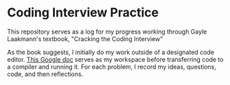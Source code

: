 # Coding Interview Practice

This repository serves as a log for my progress working through Gayle Laakmann's textbook, "Cracking the Coding Interview"

As the book suggests, I initially do my work outside of a designated code editor. [This Google doc](https://docs.google.com/document/d/1vVTwNxdgU-0lECNPHCs_j3yjGipXUEmwIPM2ACKBeAs/edit?usp=sharing) serves as my workspace before transferring code to a compiler and running it. For each problem, I record my ideas, questions, code, and then reflections.
